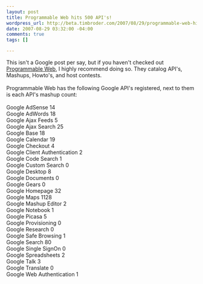 ```yaml
--- 
layout: post
title: Programmable Web hits 500 API's!
wordpress_url: http://beta.timbroder.com/2007/08/29/programmable-web-hits-500-apis/
date: 2007-08-29 03:32:00 -04:00
comments: true
tags: []

---
```

This isn't a Google post per say, but if you haven't checked out
<a href="http://programmableweb.com">Programmable Web</a>, I highly recommend doing so.  They catalog API's,
Mashups, Howto's, and host contests.<br /><br />  Programmable Web has the following
Google API's registered, next to them is each API's mashup count:<br /><br />
Google AdSense 14<br />
Google AdWords 18<br />
Google Ajax Feeds 5<br />
Google Ajax Search 25<br />
Google Base 18<br />
Google Calendar 19<br />
Google Checkout 4<br />
Google Client Authentication 2<br />
Google Code Search 1<br />
Google Custom Search 0<br />
Google Desktop 8<br />
Google Documents 0<br />
Google Gears 0<br />
Google Homepage 32<br />
Google Maps 1128<br />
Google Mashup Editor 2<br />
Google Notebook 1<br />
Google Picasa 5<br />
Google Provisioning 0<br />
Google Research 0<br />
Google Safe Browsing 1<br />
Google Search 80<br />
Google Single SignOn 0<br />
Google Spreadsheets 2<br />
Google Talk 3<br />
Google Translate 0<br />
Google Web Authentication 1<br />
